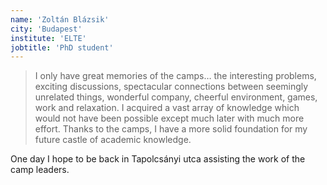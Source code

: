 ```yaml
---
name: 'Zoltán Blázsik'
city: 'Budapest'
institute: 'ELTE'
jobtitle: 'PhD student'
---
```


> I only have great memories of the camps… the interesting problems, exciting discussions, spectacular connections between seemingly unrelated things, wonderful company, cheerful environment, games, work and relaxation.
I acquired a vast array of knowledge which would not have been possible except much later with much more effort. Thanks to the camps, I have a more solid foundation for my future castle of academic knowledge.

One day I hope to be back in Tapolcsányi utca assisting the work of the camp leaders.
